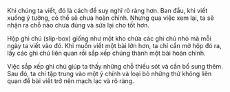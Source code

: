 
Khi chúng ta viết, đó là cách để suy nghĩ rõ ràng hơn. Ban đầu, khi viết xuống ý tưởng, có thể sẽ chưa hoàn chỉnh. Nhưng qua việc xem lại, ta sẽ nhận ra chỗ nào chưa đúng và sửa lại cho tốt hơn.

Hộp ghi chú (slip-box) giống như một kho chứa các ghi chú nhỏ mà mỗi ngày ta viết vào đó. Khi muốn viết một bài lớn hơn, ta chỉ cần mở hộp đó ra, lấy các ghi chú liên quan rồi sắp xếp chúng thành một bài hoàn chỉnh.

Việc sắp xếp ghi chú giúp ta thấy những chỗ thiếu sót và cần bổ sung thêm. Sau đó, ta chỉ tập trung vào một ý chính và loại bỏ những thứ không liên quan để bài viết trở nên mạch lạc và rõ ràng.